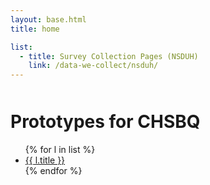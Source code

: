 ```yaml
---
layout: base.html
title: home

list:
  - title: Survey Collection Pages (NSDUH)
    link: /data-we-collect/nsduh/
---
```

<div class="grid-container usa-prose" style="margin-top: 50px;">

# Prototypes for CHSBQ

<ul>
{% for l in list %}
<li><a href="{{ l.link }}">{{ l.title }}</a></li>
{% endfor %}
</ul>

</div>